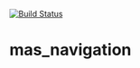 [![Build Status](https://travis-ci.org/b-it-bots/mas_navigation.svg?branch=kinetic)](https://travis-ci.org/b-it-bots/mas_navigation)

# mas_navigation
